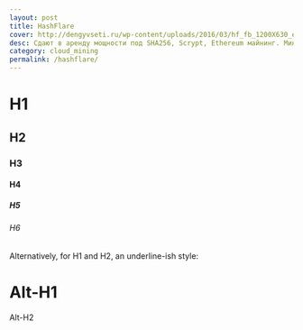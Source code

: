 ```yaml
---
layout: post
title: HashFlare
cover: http://dengyvseti.ru/wp-content/uploads/2016/03/hf_fb_1200X630_eng-1024x538.png
desc: Сдают в аренду мощности под SHA256, Scrypt, Ethereum майнинг. Минимальная сумма вывода 0.0004 BTC/0.0007 ETH (включая комиссию). Комиссия за вывод средств составляет 0.0003 BTC/0.0006 ETH. Функция автоматического реинвеста.
category: cloud_mining
permalink: /hashflare/
---
```


# H1 
<!--more-->
## H2
### H3
#### H4
##### H5
###### H6

Alternatively, for H1 and H2, an underline-ish style:

Alt-H1
======

Alt-H2
